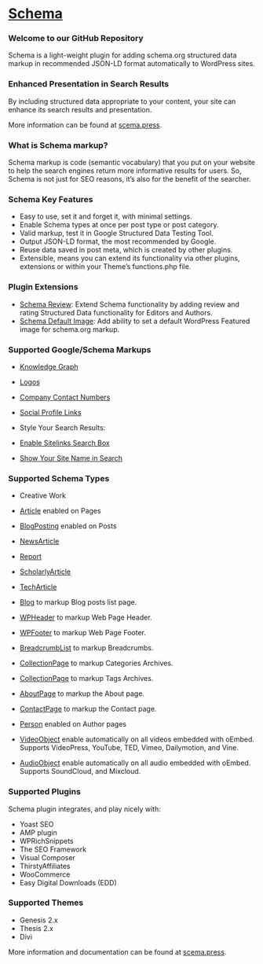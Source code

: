 # [Schema](http://schema.press) #

### Welcome to our GitHub Repository

Schema is a light-weight plugin for adding schema.org structured data markup in recommended JSON-LD format automatically to WordPress sites.

### Enhanced Presentation in Search Results

By including structured data appropriate to your content, your site can enhance its search results and presentation.

More information can be found at [scema.press](https://schema.press/).

### What is Schema markup?

Schema markup is code (semantic vocabulary) that you put on your website to help the search engines return more informative results for users. So, Schema is not just for SEO reasons, it’s also for the benefit of the searcher. 

### Schema Key Features 

* Easy to use, set it and forget it, with minimal settings. 
* Enable Schema types at once per post type or post category.
* Valid markup, test it in Google Structured Data Testing Tool.
* Output JSON-LD format, the most recommended by Google.
* Reuse data saved in post meta, which is created by other plugins.
* Extensible, means you can extend its functionality via other plugins, extensions or within your Theme’s functions.php file.

### Plugin Extensions 

* [Schema Review](https://wordpress.org/plugins/schema-review/): Extend Schema functionality by adding review and rating Structured Data functionality for Editors and Authors.
* [Schema Default Image](https://wordpress.org/plugins/schema-default-image/): Add ability to set a default WordPress Featured image for schema.org markup.

### Supported Google/Schema Markups

* [Knowledge Graph](https://developers.google.com/structured-data/customize/overview)
 * [Logos](https://developers.google.com/structured-data/customize/logos)
 * [Company Contact Numbers](https://developers.google.com/structured-data/customize/contact-points)
 * [Social Profile Links](https://developers.google.com/structured-data/customize/social-profiles)

* Style Your Search Results:
 * [Enable Sitelinks Search Box](https://developers.google.com/structured-data/customize/logos)
 * [Show Your Site Name in Search](https://developers.google.com/structured-data/site-name)

### Supported Schema Types
 
* Creative Work
 * [Article](https://schema.org/Article) enabled on Pages
  * [BlogPosting](https://schema.org/BlogPosting) enabled on Posts
  * [NewsArticle](https://schema.org/NewsArticle)
  * [Report](https://schema.org/Report)
  * [ScholarlyArticle](https://schema.org/ScholarlyArticle)
  * [TechArticle](https://schema.org/TechArticle)

* [Blog](https://schema.org/Blog) to markup Blog posts list page.
* [WPHeader](https://schema.org/WPHeader) to markup Web Page Header.
* [WPFooter](https://schema.org/WPFooter) to markup Web Page Footer.
* [BreadcrumbList](https://schema.org/BreadcrumbList) to markup Breadcrumbs.
* [CollectionPage](https://schema.org/CollectionPage) to markup Categories Archives.
* [CollectionPage](https://schema.org/CollectionPage) to markup Tags Archives.
* [AboutPage](https://schema.org/AboutPage) to markup the About page.
* [ContactPage](https://schema.org/ContactPage) to markup the Contact page.
* [Person](https://schema.org/Person) enabled on Author pages
* [VideoObject](https://schema.org/VideoObject) enable automatically on all videos embedded with oEmbed. Supports VideoPress, YouTube, TED, Vimeo, Dailymotion, and Vine.
* [AudioObject](https://schema.org/AudioObject) enable automatically on all audio embedded with oEmbed. Supports SoundCloud, and Mixcloud.


### Supported Plugins

Schema plugin integrates, and play nicely with:

 * Yoast SEO
 * AMP plugin
 * WPRichSnippets
 * The SEO Framework
 * Visual Composer
 * ThirstyAffiliates
 * WooCommerce
 * Easy Digital Downloads (EDD)

### Supported Themes

 * Genesis 2.x 
 * Thesis 2.x
 * Divi

More information and documentation can be found at [scema.press](https://schema.press/).
